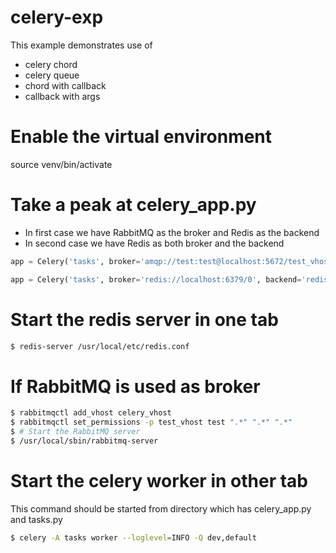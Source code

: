 # celery-exp

This example demonstrates use of 

 - celery chord 
 - celery queue 
 - chord with callback 
 - callback with args 

# Enable the virtual environment 
source venv/bin/activate 

# Take a peak at celery_app.py 
 - In first case we have RabbitMQ as the broker and Redis as the backend 
 - In second case we have Redis as both broker and the backend 

```python
app = Celery('tasks', broker='amqp://test:test@localhost:5672/test_vhost', backend='redis://localhost:6379/0')

app = Celery('tasks', broker='redis://localhost:6379/0', backend='redis://localhost:6379/0')
```

# Start the redis server in one tab 
```sh
$ redis-server /usr/local/etc/redis.conf 
```

# If RabbitMQ is used as broker 
```sh 
$ rabbitmqctl add_vhost celery_vhost
$ rabbitmqctl set_permissions -p test_vhost test ".*" ".*" ".*"
$ # Start the RabbitMQ server 
$ /usr/local/sbin/rabbitmq-server
```

# Start the celery worker in other tab
This command should be started from directory which has celery_app.py and tasks.py 
```sh
$ celery -A tasks worker --loglevel=INFO -Q dev,default
```
